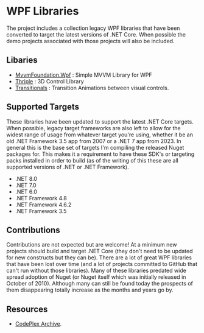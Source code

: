 # WPF Libraries

The project includes a collection legacy WPF libraries that have been converted to target the latest versions of .NET Core.  When possible the demo projects associated with those projects will also be included.

## Libaries

- [MvvmFoundation.Wpf](docs/MvvmFoundation.Wpf.md) : Simple MVVM Library for WPF
- [Thriple](docs/Thriple.md) : 3D Control Library
- [Transitionals](docs/Transitionals.md) : Transition Animations between visual controls.

## Supported Targets

These libraries have been updated to support the latest .NET Core targets.  When possible, legacy target frameworks are also left to allow for the widest range of usage from whatever target you're using, whether it be an old .NET Framework 3.5 app from 2007 or a .NET 7 app from 2023.  In general this is the base set of targets I'm compiling the released Nuget packages for.  This makes it a requirement to have these SDK's or targeting packs installed in order to build (as of the writing of this these are all supported versions of .NET or .NET Framework).

 - .NET 8.0
 - .NET 7.0
 - .NET 6.0
 - .NET Framework 4.8
 - .NET Framework 4.6.2
 - .NET Framework 3.5

## Contributions

Contributions are not expected but are welcome!  At a minimum new projects should build and target .NET Core (they don't need to be updated for new constructs but they can be).  There are a lot of great WPF libraries that have been lost over time (and a lot of projects committed to GitHub that can't run without those libraries).  Many of these libraries predated wide spread adoption of Nuget (or Nuget itself which was initially released in October of 2010).  Although many can still be found today the prospects of them disappearing totally increase as the months and years go by.

## Resources

 - [CodePlex Archive](http://www.codeplexarchive.org/).
